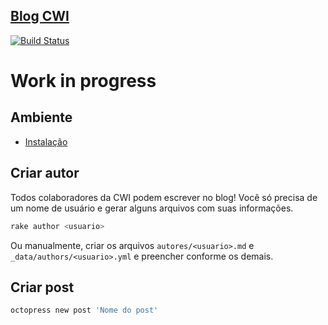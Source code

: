 [Blog CWI](http://cwisoftware.github.io/blog/)
--------

[![Build Status](https://api.travis-ci.org/CWISoftware/blog.svg?branch=gh-pages)](https://travis-ci.org/CWISoftware/blog)

# Work in progress


## Ambiente

- [Instalação](/docs/installation.md)


## Criar autor

Todos colaboradores da CWI podem escrever no blog! Você só precisa de um nome de usuário e gerar alguns arquivos com suas informações.

```sh
rake author <usuario>
```

Ou manualmente, criar os arquivos `autores/<usuario>.md` e `_data/authors/<usuario>.yml` e preencher conforme os demais.


## Criar post

```sh
octopress new post 'Nome do post'
```
